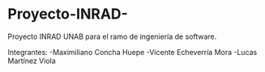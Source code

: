 # Proyecto-INRAD-
Proyecto INRAD UNAB para el ramo de ingeniería de software.

Integrantes: 
-Maximiliano Concha Huepe
-Vicente Echeverría Mora
-Lucas Martínez Viola
